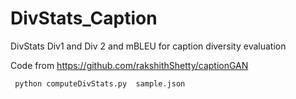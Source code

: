 # DivStats_Caption
DivStats Div1 and Div 2 and mBLEU for caption diversity evaluation

Code from https://github.com/rakshithShetty/captionGAN

```
 python computeDivStats.py  sample.json
 ```
